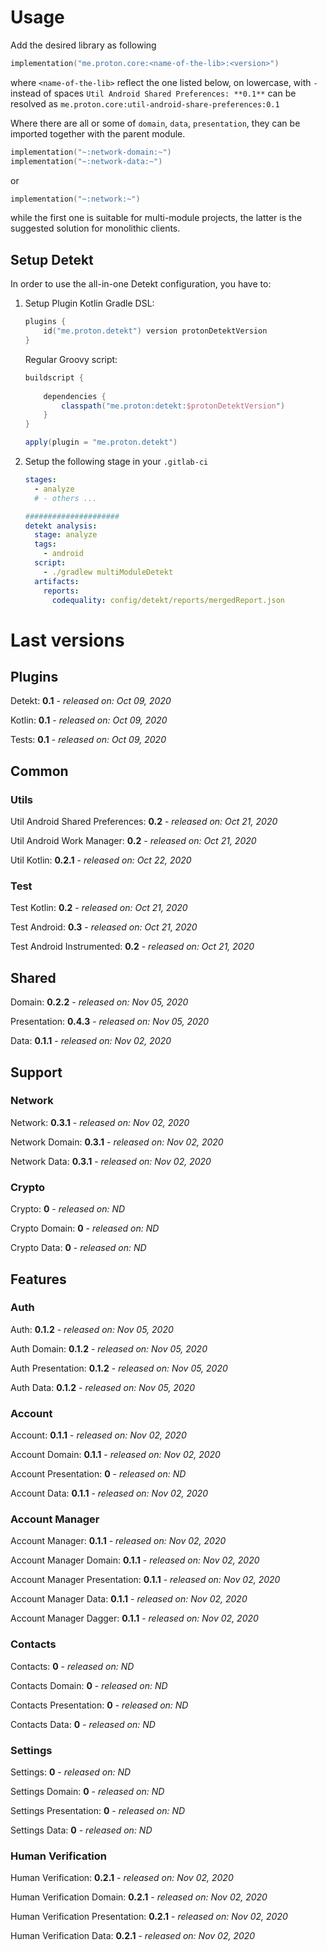 # Usage
Add the desired library as following
```kotlin
implementation("me.proton.core:<name-of-the-lib>:<version>")
```
where `<name-of-the-lib>` reflect the one listed below, on lowercase, with `-` instead of spaces
`Util Android Shared Preferences: **0.1**` can be resolved as `me.proton.core:util-android-share-preferences:0.1`

Where there are all or some of `domain`, `data`, `presentation`, they can be imported together with the parent module.
```kotlin
implementation("~:network-domain:~")
implementation("~:network-data:~")
```
or
```kotlin
implementation("~:network:~")
```
while the first one is suitable for multi-module projects, the latter is the suggested solution for monolithic clients.

## Setup Detekt
In order to use the all-in-one Detekt configuration, you have to:

1. Setup Plugin
    Kotlin Gradle DSL:
    ```kotlin
    plugins {
        id("me.proton.detekt") version protonDetektVersion
    }
    ```
    Regular Groovy script:
    ```groovy
    buildscript {
      
        dependencies {
            classpath("me.proton:detekt:$protonDetektVersion")
        }
    }
    
    apply(plugin = "me.proton.detekt")
    ```
    
2. Setup the following stage in your `.gitlab-ci`

    ```yaml
    stages:
      - analyze
      # - others ...
    
    #####################
    detekt analysis:
      stage: analyze
      tags:
        - android
      script:
        - ./gradlew multiModuleDetekt
      artifacts:
        reports:
          codequality: config/detekt/reports/mergedReport.json
    ```

    


# Last versions

## Plugins

Detekt: **0.1** - _released on: Oct 09, 2020_

Kotlin: **0.1** - _released on: Oct 09, 2020_

Tests: **0.1** - _released on: Oct 09, 2020_

## Common

### Utils

Util Android Shared Preferences: **0.2** - _released on: Oct 21, 2020_

Util Android Work Manager: **0.2** - _released on: Oct 21, 2020_

Util Kotlin: **0.2.1** - _released on: Oct 22, 2020_

### Test

Test Kotlin: **0.2** - _released on: Oct 21, 2020_

Test Android: **0.3** - _released on: Oct 21, 2020_

Test Android Instrumented: **0.2** - _released on: Oct 21, 2020_

## Shared

Domain: **0.2.2** - _released on: Nov 05, 2020_

Presentation: **0.4.3** - _released on: Nov 05, 2020_

Data: **0.1.1** - _released on: Nov 02, 2020_

## Support

### Network

Network: **0.3.1** - _released on: Nov 02, 2020_

Network Domain: **0.3.1** - _released on: Nov 02, 2020_

Network Data: **0.3.1** - _released on: Nov 02, 2020_

### Crypto

Crypto: **0** - _released on: ND_

Crypto Domain: **0** - _released on: ND_

Crypto Data: **0** - _released on: ND_

## Features

### Auth

Auth: **0.1.2** - _released on: Nov 05, 2020_

Auth Domain: **0.1.2** - _released on: Nov 05, 2020_

Auth Presentation: **0.1.2** - _released on: Nov 05, 2020_

Auth Data: **0.1.2** - _released on: Nov 05, 2020_

### Account

Account: **0.1.1** - _released on: Nov 02, 2020_

Account Domain: **0.1.1** - _released on: Nov 02, 2020_

Account Presentation: **0** - _released on: ND_

Account Data: **0.1.1** - _released on: Nov 02, 2020_


### Account Manager

Account Manager: **0.1.1** - _released on: Nov 02, 2020_

Account Manager Domain: **0.1.1** - _released on: Nov 02, 2020_

Account Manager Presentation: **0.1.1** - _released on: Nov 02, 2020_

Account Manager Data: **0.1.1** - _released on: Nov 02, 2020_

Account Manager Dagger: **0.1.1** - _released on: Nov 02, 2020_

### Contacts

Contacts: **0** - _released on: ND_

Contacts Domain: **0** - _released on: ND_

Contacts Presentation: **0** - _released on: ND_

Contacts Data: **0** - _released on: ND_


### Settings

Settings: **0** - _released on: ND_

Settings Domain: **0** - _released on: ND_

Settings Presentation: **0** - _released on: ND_

Settings Data: **0** - _released on: ND_

### Human Verification

Human Verification: **0.2.1** - _released on: Nov 02, 2020_

Human Verification Domain: **0.2.1** - _released on: Nov 02, 2020_

Human Verification Presentation: **0.2.1** - _released on: Nov 02, 2020_

Human Verification Data: **0.2.1** - _released on: Nov 02, 2020_
